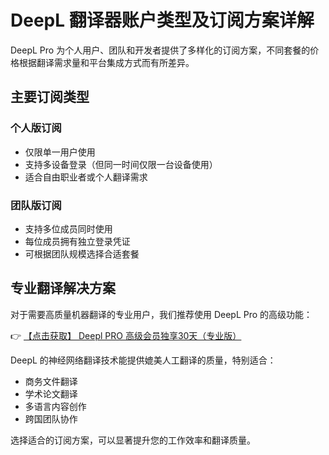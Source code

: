 # DeepL 翻译器账户类型及订阅方案详解

DeepL Pro 为个人用户、团队和开发者提供了多样化的订阅方案，不同套餐的价格根据翻译需求量和平台集成方式而有所差异。

## 主要订阅类型

### 个人版订阅
- 仅限单一用户使用
- 支持多设备登录（但同一时间仅限一台设备使用）
- 适合自由职业者或个人翻译需求

### 团队版订阅
- 支持多位成员同时使用
- 每位成员拥有独立登录凭证
- 可根据团队规模选择合适套餐

## 专业翻译解决方案

对于需要高质量机器翻译的专业用户，我们推荐使用 DeepL Pro 的高级功能：

👉 [【点击获取】 Deepl PRO 高级会员独享30天（专业版） ](https://bit.ly/DEepl)

DeepL 的神经网络翻译技术能提供媲美人工翻译的质量，特别适合：
- 商务文件翻译
- 学术论文翻译
- 多语言内容创作
- 跨国团队协作

选择适合的订阅方案，可以显著提升您的工作效率和翻译质量。
